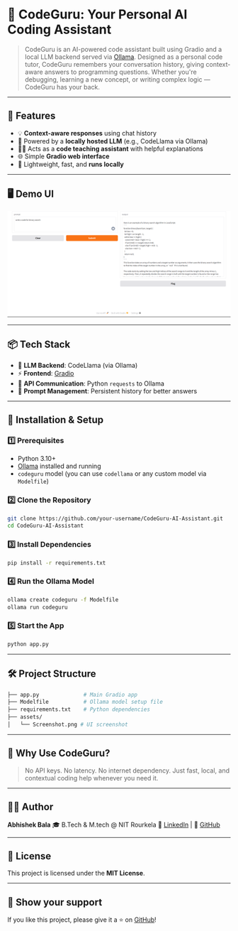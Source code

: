 # 🤖 CodeGuru: Your Personal AI Coding Assistant

> CodeGuru is an AI-powered code assistant built using Gradio and a local LLM backend served via [Ollama](https://ollama.com). Designed as a personal code tutor, CodeGuru remembers your conversation history, giving context-aware answers to programming questions. Whether you're debugging, learning a new concept, or writing complex logic — CodeGuru has your back.

---

## 🚀 Features

- 💡 **Context-aware responses** using chat history
- 🧠 Powered by a **locally hosted LLM** (e.g., CodeLlama via Ollama)
- 🧑‍🏫 Acts as a **code teaching assistant** with helpful explanations
- 🌐 Simple **Gradio web interface**
- 🧰 Lightweight, fast, and **runs locally**

---

## 🖥️ Demo UI

<img src="Assets/Screenshot.png" width="700" alt="CodeGuru Gradio UI Preview"/>

---

## 📦 Tech Stack

- 🧠 **LLM Backend**: CodeLlama (via Ollama)
- ⚡ **Frontend**: [Gradio](https://www.gradio.app/)
- 🔁 **API Communication**: Python `requests` to Ollama
- 📝 **Prompt Management**: Persistent history for better answers

---

## 🧰 Installation & Setup

### 1️⃣ Prerequisites
- Python 3.10+
- [Ollama](https://ollama.com/) installed and running
- `codeguru` model (you can use `codellama` or any custom model via `Modelfile`)

### 2️⃣ Clone the Repository

```bash
git clone https://github.com/your-username/CodeGuru-AI-Assistant.git
cd CodeGuru-AI-Assistant
```

### 3️⃣ Install Dependencies

```bash
pip install -r requirements.txt
```

### 4️⃣ Run the Ollama Model

```bash
ollama create codeguru -f Modelfile
ollama run codeguru
```

### 5️⃣ Start the App

```bash
python app.py
```

---

## 🛠️ Project Structure

```bash
├── app.py              # Main Gradio app
├── Modelfile           # Ollama model setup file
├── requirements.txt    # Python dependencies
├── assets/
│   └── Screenshot.png # UI screenshot
```

---

## 🤔 Why Use CodeGuru?

>No API keys. No latency. No internet dependency.
Just fast, local, and contextual coding help whenever you need it.

---

## 🧑‍💻 Author

**Abhishek Bala**
🎓 B.Tech & M.tech @ NIT Rourkela
🔗 [LinkedIn](https://www.linkedin.com/in/abhishek-bala-ba1ab224b/) | 🐙 [GitHub](https://github.com/Electrolight123)

---

## 📄 License

This project is licensed under the **MIT License**.

---

## 🌟 Show your support

If you like this project, please give it a ⭐ on [GitHub]([https://github.com/Electrolight123/CodeGuru-AI-Assistant])!



